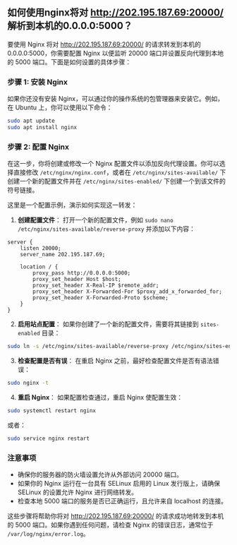 ## 如何使用nginx将对 http://202.195.187.69:20000/ 解析到本机的0.0.0.0:5000？

要使用 Nginx 将对 http://202.195.187.69:20000/ 的请求转发到本机的 0.0.0.0:5000，你需要配置 Nginx 以便监听 20000 端口并设置反向代理到本地的 5000 端口。下面是如何设置的具体步骤：

### 步骤 1: 安装 Nginx
如果你还没有安装 Nginx，可以通过你的操作系统的包管理器来安装它。例如，在 Ubuntu 上，你可以使用以下命令：

```bash
sudo apt update
sudo apt install nginx
```

### 步骤 2: 配置 Nginx
在这一步，你将创建或修改一个 Nginx 配置文件以添加反向代理设置。你可以选择直接修改 `/etc/nginx/nginx.conf`，或者在 `/etc/nginx/sites-available/` 下创建一个新的配置文件并在 `/etc/nginx/sites-enabled/` 下创建一个到该文件的符号链接。

这里是一个配置示例，演示如何实现这一转发：

1. **创建配置文件**：
   打开一个新的配置文件，例如 `sudo nano /etc/nginx/sites-available/reverse-proxy` 并添加以下内容：

```nginx
server {
    listen 20000;
    server_name 202.195.187.69;

    location / {
        proxy_pass http://0.0.0.0:5000;
        proxy_set_header Host $host;
        proxy_set_header X-Real-IP $remote_addr;
        proxy_set_header X-Forwarded-For $proxy_add_x_forwarded_for;
        proxy_set_header X-Forwarded-Proto $scheme;
    }
}
```

2. **启用站点配置**：
   如果你创建了一个新的配置文件，需要将其链接到 `sites-enabled` 目录：

```bash
sudo ln -s /etc/nginx/sites-available/reverse-proxy /etc/nginx/sites-enabled/
```

3. **检查配置是否有误**：
   在重启 Nginx 之前，最好检查配置文件是否有语法错误：

```bash
sudo nginx -t
```

4. **重启 Nginx**：
   如果配置检查通过，重启 Nginx 使配置生效：

```bash
sudo systemctl restart nginx
```
或者：
```bash
sudo service nginx restart
```

### 注意事项

- 确保你的服务器的防火墙设置允许从外部访问 20000 端口。
- 如果你的 Nginx 运行在一台具有 SELinux 启用的 Linux 发行版上，请确保 SELinux 的设置允许 Nginx 进行网络转发。
- 检查本地 5000 端口的服务是否已正确运行，且允许来自 localhost 的连接。

这些步骤将帮助你将对 http://202.195.187.69:20000/ 的请求成功地转发到本机的 5000 端口。如果你遇到任何问题，请检查 Nginx 的错误日志，通常位于 `/var/log/nginx/error.log`。